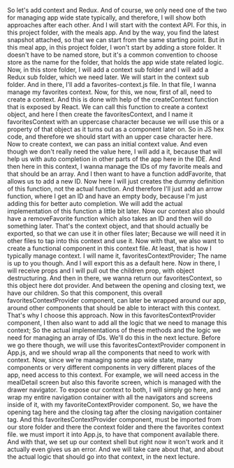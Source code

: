 So let's add context and Redux. And of course, we only need one of the two for managing app wide state typically, and therefore, I will show both approaches after each other. And I will start with the context API. For this, in this project folder, with the meals app. And by the way, you find the latest snapshot attached, so that we can start from the same starting point. But in this meal app, in this project folder, I won't start by adding a store folder. It doesn't have to be named store, but it's a common convention to choose store as the name for the folder, that holds the app wide state related logic. Now, in this store folder, I will add a context sub folder and I will add a Redux sub folder, which we need later. We will start in the context sub folder. And in there, I'll add a favorites-context.js file. In that file, I wanna manage my favorites context. Now, for this, we now, first of all, need to create a context. And this is done with help of the createContext function that is exposed by React. We can call this function to create a context object, and here I then create the favoritesContext, and I name it favoritesContext with an uppercase character because we will use this or a property of that object as it turns out as a component later on. So in JS hex code, and therefore we should start with an upper case character here. Now to create context, we can pass an initial context value. And even though we don't really need the value here, I will add a it, because that will help us with auto completion in other parts of the app here in the IDE. And then here in this context, I wanna manage the IDs of my favorite meals and that should be an array. And I then want to have a function addFavorite, that allows us to add a new ID. Now here I will just creates the dummy definition of this function, not the actual function. And therefore I'll just add an arrow function, where I get an ID and have an empty body, because I'm just adding this for better auto completion. We will add the actual implementation of this function a little bit later. Now our context also should have a removeFavorite function which also takes an ID and then will do something later. That's the context object, and that should actually be exported, so that we can use it in other files later; Because we will need it in other files to tap into this context and use it. Now with that, we also want to create a functional component in this context file. At least, that is how I typically manage context. I will name it, favoritesContextProvider; The name is up to you though. And I will export this as a default here. Now in there, I will receive props and I will pull out the children prop, with object destructuring. And then in there, we wanna return our favoritesContext, so this object here dot provider. And between the opening and closing text, we have our children. So that this component, this overall favoritesContextProvider component, can later be wrapped around our app, around other components that should be able to interact with this context. That's why I choose this approach. Now in this favoritesContextProvider component, I then also want to add all the logic that we need to manage this context; So the actual implementations of these methods and the logic we need for managing an array of IDs. We'll do this in the next lecture. Before we go there though, we will use this favoritesContextProvider component in App.js, and we should wrap all the components that need to work with context. Now, since we're managing some app wide state, many components or very different components in very different places of the app, need access to this context. For example, we will need access in the mealDetail screen but also this favorite screen, which is managed with the drawer navigator. To expose our context to both, I will simply go here, and wrap my entire navigation container with all the navigators and screens inside of it, with my favoriteContextProvider component. So, we have the opening tag here and the closing tag after the closing navigation container tag. And this favoritesContextProvider component, must be imported from our store folder and there the context folder and there the favorites context file. we must import it into App.js, to have that component available there. And with that, we set up our context shell but right now it won't work and it actually even gives us an error. And we will take care about that, and about the actual logic that should go into that context, in the next lecture.